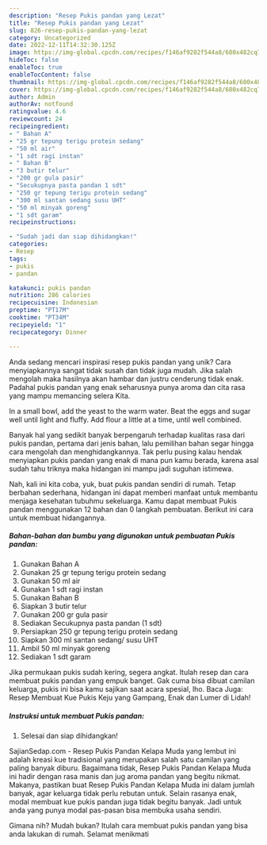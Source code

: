 ```yaml
---
description: "Resep Pukis pandan yang Lezat"
title: "Resep Pukis pandan yang Lezat"
slug: 826-resep-pukis-pandan-yang-lezat
category: Uncategorized
date: 2022-12-11T14:32:30.125Z
image: https://img-global.cpcdn.com/recipes/f146af9282f544a8/680x482cq70/pukis-pandan-foto-resep-utama.jpg
hideToc: false
enableToc: true
enableTocContent: false
thumbnail: https://img-global.cpcdn.com/recipes/f146af9282f544a8/680x482cq70/pukis-pandan-foto-resep-utama.jpg
cover: https://img-global.cpcdn.com/recipes/f146af9282f544a8/680x482cq70/pukis-pandan-foto-resep-utama.jpg
author: Admin
authorAv: notfound
ratingvalue: 4.6
reviewcount: 24
recipeingredient:
- " Bahan A"
- "25 gr tepung terigu protein sedang"
- "50 ml air"
- "1 sdt ragi instan"
- " Bahan B"
- "3 butir telur"
- "200 gr gula pasir"
- "Secukupnya pasta pandan 1 sdt"
- "250 gr tepung terigu protein sedang"
- "300 ml santan sedang susu UHT"
- "50 ml minyak goreng"
- "1 sdt garam"
recipeinstructions:

- "Sudah jadi dan siap dihidangkan!"
categories:
- Resep
tags:
- pukis
- pandan

katakunci: pukis pandan 
nutrition: 286 calories
recipecuisine: Indonesian
preptime: "PT17M"
cooktime: "PT34M"
recipeyield: "1"
recipecategory: Dinner

---
```





Anda sedang mencari inspirasi resep pukis pandan yang unik? Cara menyiapkannya sangat tidak susah dan tidak juga mudah. Jika salah mengolah maka hasilnya akan hambar dan justru cenderung tidak enak. Padahal pukis pandan yang enak seharusnya punya aroma dan cita rasa yang mampu memancing selera Kita.





In a small bowl, add the yeast to the warm water. Beat the eggs and sugar well until light and fluffy. Add flour a little at a time, until well combined.

Banyak hal yang sedikit banyak berpengaruh terhadap kualitas rasa dari pukis pandan, pertama dari jenis bahan, lalu pemilihan bahan segar hingga cara mengolah dan menghidangkannya. Tak perlu pusing kalau hendak menyiapkan pukis pandan yang enak di mana pun kamu berada, karena asal sudah tahu triknya maka hidangan ini mampu jadi suguhan istimewa.






Nah, kali ini kita coba, yuk, buat pukis pandan sendiri di rumah. Tetap berbahan sederhana, hidangan ini dapat memberi manfaat untuk membantu menjaga kesehatan tubuhmu sekeluarga. Kamu dapat membuat Pukis pandan menggunakan 12 bahan dan 0 langkah pembuatan. Berikut ini cara untuk membuat hidangannya.

<!--inarticleads1-->

##### Bahan-bahan dan bumbu yang digunakan untuk pembuatan Pukis pandan:

1. Gunakan  Bahan A
1. Gunakan 25 gr tepung terigu protein sedang
1. Gunakan 50 ml air
1. Gunakan 1 sdt ragi instan
1. Gunakan  Bahan B
1. Siapkan 3 butir telur
1. Gunakan 200 gr gula pasir
1. Sediakan Secukupnya pasta pandan (1 sdt)
1. Persiapkan 250 gr tepung terigu protein sedang
1. Siapkan 300 ml santan sedang/ susu UHT
1. Ambil 50 ml minyak goreng
1. Sediakan 1 sdt garam


Jika permukaan pukis sudah kering, segera angkat. Itulah resep dan cara membuat pukis pandan yang empuk banget. Gak cuma bisa dibuat camilan keluarga, pukis ini bisa kamu sajikan saat acara spesial, lho. Baca Juga: Resep Membuat Kue Pukis Keju yang Gampang, Enak dan Lumer di Lidah! 

<!--inarticleads2-->

##### Instruksi untuk membuat Pukis pandan:


1. Selesai dan siap dihidangkan!

SajianSedap.com - Resep Pukis Pandan Kelapa Muda yang lembut ini adalah kreasi kue tradisional yang merupakan salah satu camilan yang paling banyak diburu. Bagaimana tidak, Resep Pukis Pandan Kelapa Muda ini hadir dengan rasa manis dan jug aroma pandan yang begitu nikmat. Makanya, pastikan buat Resep Pukis Pandan Kelapa Muda ini dalam jumlah banyak, agar keluarga tidak perlu rebutan untuk. Selain rasanya enak, modal membuat kue pukis pandan juga tidak begitu banyak. Jadi untuk anda yang punya modal pas-pasan bisa membuka usaha sendiri. 

Gimana nih? Mudah bukan? Itulah cara membuat pukis pandan yang bisa anda lakukan di rumah. Selamat menikmati
